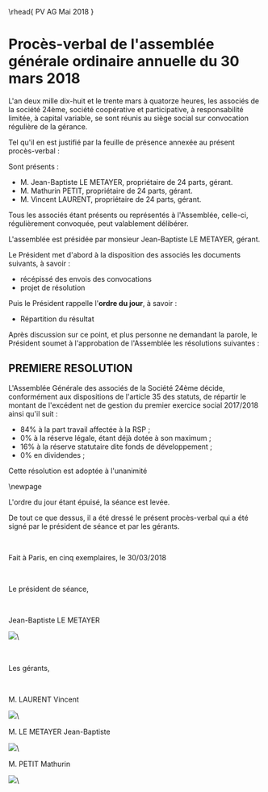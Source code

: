 \rhead{ PV AG Mai 2018 }

# Procès-verbal de l'assemblée générale ordinaire annuelle du 30 mars 2018

L'an deux mille dix-huit et le trente mars à quatorze heures, les associés de la société 24ème, société coopérative et participative, à responsabilité limitée, à capital variable, se sont réunis au siège social sur convocation régulière de la gérance.

Tel qu'il en est justifié par la feuille de présence annexée au présent
procès-verbal :

Sont présents :

- M. Jean-Baptiste LE METAYER, propriétaire de 24 parts, gérant.
- M. Mathurin PETIT, propriétaire de 24 parts, gérant.
- M. Vincent LAURENT, propriétaire de 24 parts, gérant.

Tous les associés étant présents ou représentés à l'Assemblée, celle-ci, régulièrement convoquée, peut valablement délibérer.

L'assemblée est présidée par monsieur Jean-Baptiste LE METAYER, gérant.

Le Président met d'abord à la disposition des associés les documents
suivants, à savoir :

- récépissé des envois des convocations
- projet de résolution

Puis le Président rappelle l'**ordre du jour**, à savoir :

- Répartition du résultat

Après discussion sur ce point, et plus personne ne demandant la parole, le Président soumet à l'approbation de l'Assemblée les résolutions suivantes :

## PREMIERE RESOLUTION

L'Assemblée Générale des associés de la Société 24ème décide, conformément aux dispositions de l'article 35 des statuts, de répartir le montant de l'excédent net de gestion du premier exercice social 2017/2018 ainsi qu'il suit :

- 84% à la part travail affectée à la RSP ;
- 0% à la réserve légale, étant déjà dotée à son maximum ;
- 16% à la réserve statutaire dite fonds de développement ;
- 0% en dividendes ;

Cette résolution est adoptée à l'unanimité

\newpage

L'ordre du jour étant épuisé, la séance est levée.

De tout ce que dessus, il a été dressé le présent procès-verbal qui a
été signé par le président de séance et par les gérants.

&nbsp;

Fait à Paris, en cinq exemplaires, le 30/03/2018

&nbsp;

Le président de séance,

&nbsp;

Jean-Baptiste LE METAYER

![](images/signature_lu_approuve_2.jpg)\

&nbsp;

Les gérants,

&nbsp;

M. LAURENT Vincent

![](images/signature_lu_approuve_1.jpg)\

M. LE METAYER Jean-Baptiste

![](images/signature_lu_approuve_2.jpg)\

M. PETIT Mathurin

![](images/signature_lu_approuve_3.jpg)\
